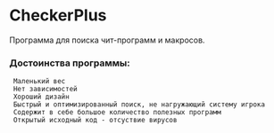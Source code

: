 # CheckerPlus
Программа для поиска чит-программ и макросов.  


### Достоинства программы: 
     Маленький вес  
     Нет зависимостей  
     Хороший дизайн  
     Быстрый и оптимизированный поиск, не нагружающий систему игрока  
     Содержит в себе большое количество полезных программ  
     Открытый исходный код - отсуствие вирусов  

